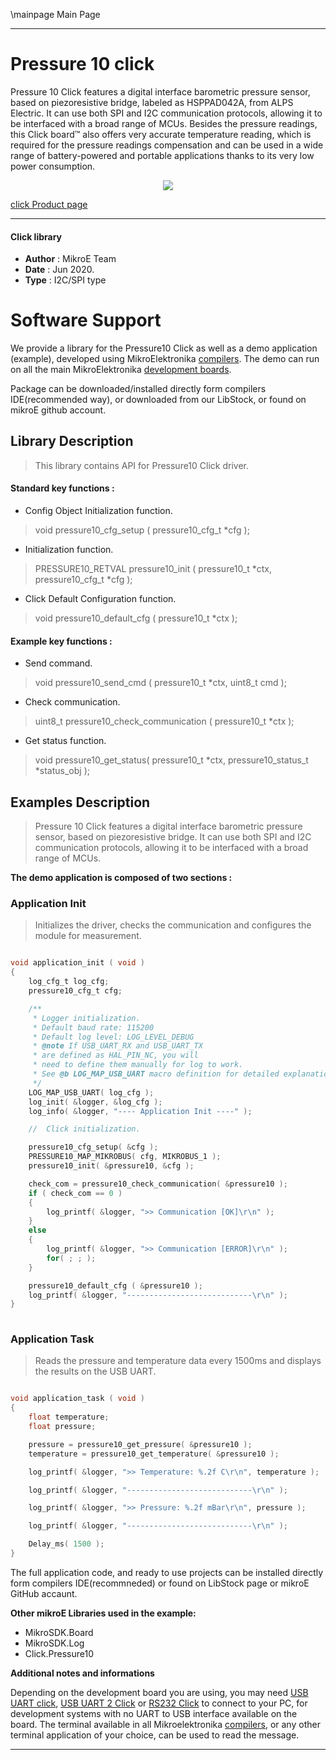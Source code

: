 \mainpage Main Page
 
---
# Pressure 10 click

Pressure 10 Click features a digital interface barometric pressure sensor, based on piezoresistive bridge, labeled as HSPPAD042A, from ALPS Electric. It can use both SPI and I2C communication protocols, allowing it to be interfaced with a broad range of MCUs. Besides the pressure readings, this Click board™ also offers very accurate temperature reading, which is required for the pressure readings compensation and can be used in a wide range of battery-powered and portable applications thanks to its very low power consumption. 

<p align="center">
  <img src="https://download.mikroe.com/images/click_for_ide/pressure10_click.png">
</p>

[click Product page](https://www.mikroe.com/pressure-10-click)

---


#### Click library 

- **Author**        : MikroE Team
- **Date**          : Jun 2020.
- **Type**          : I2C/SPI type


# Software Support

We provide a library for the Pressure10 Click 
as well as a demo application (example), developed using MikroElektronika 
[compilers](https://shop.mikroe.com/compilers). 
The demo can run on all the main MikroElektronika [development boards](https://shop.mikroe.com/development-boards).

Package can be downloaded/installed directly form compilers IDE(recommended way), or downloaded from our LibStock, or found on mikroE github account. 

## Library Description

> This library contains API for Pressure10 Click driver.

#### Standard key functions :

- Config Object Initialization function.
> void pressure10_cfg_setup ( pressure10_cfg_t *cfg ); 
 
- Initialization function.
> PRESSURE10_RETVAL pressure10_init ( pressure10_t *ctx, pressure10_cfg_t *cfg );

- Click Default Configuration function.
> void pressure10_default_cfg ( pressure10_t *ctx );


#### Example key functions :

- Send command.
> void pressure10_send_cmd ( pressure10_t *ctx, uint8_t cmd );
 
- Check communication.
> uint8_t pressure10_check_communication ( pressure10_t *ctx );

- Get status function.
> void pressure10_get_status( pressure10_t *ctx, pressure10_status_t *status_obj );

## Examples Description

> Pressure 10 Click features a digital interface barometric pressure sensor, based on 
> piezoresistive bridge. It can use both SPI and I2C communication protocols, allowing 
> it to be interfaced with a broad range of MCUs. 

**The demo application is composed of two sections :**

### Application Init 

> Initializes the driver, checks the communication and configures the module for measurement.

```c

void application_init ( void )
{
    log_cfg_t log_cfg;
    pressure10_cfg_t cfg;

    /** 
     * Logger initialization.
     * Default baud rate: 115200
     * Default log level: LOG_LEVEL_DEBUG
     * @note If USB_UART_RX and USB_UART_TX 
     * are defined as HAL_PIN_NC, you will 
     * need to define them manually for log to work. 
     * See @b LOG_MAP_USB_UART macro definition for detailed explanation.
     */
    LOG_MAP_USB_UART( log_cfg );
    log_init( &logger, &log_cfg );
    log_info( &logger, "---- Application Init ----" );

    //  Click initialization.

    pressure10_cfg_setup( &cfg );
    PRESSURE10_MAP_MIKROBUS( cfg, MIKROBUS_1 );
    pressure10_init( &pressure10, &cfg );

    check_com = pressure10_check_communication( &pressure10 );
    if ( check_com == 0 )
    {
        log_printf( &logger, ">> Communication [OK]\r\n" );
    }
    else
    {
        log_printf( &logger, ">> Communication [ERROR]\r\n" );
        for( ; ; );
    }

    pressure10_default_cfg ( &pressure10 );
    log_printf( &logger, "----------------------------\r\n" );
}
  
```

### Application Task

> Reads the pressure and temperature data every 1500ms and displays the results on the USB UART.

```c

void application_task ( void )
{
    float temperature;
    float pressure;

    pressure = pressure10_get_pressure( &pressure10 );
    temperature = pressure10_get_temperature( &pressure10 );

    log_printf( &logger, ">> Temperature: %.2f C\r\n", temperature );

    log_printf( &logger, "----------------------------\r\n" );

    log_printf( &logger, ">> Pressure: %.2f mBar\r\n", pressure );

    log_printf( &logger, "----------------------------\r\n" );

    Delay_ms( 1500 );
}  

```

The full application code, and ready to use projects can be  installed directly form compilers IDE(recommneded) or found on LibStock page or mikroE GitHub accaunt.

**Other mikroE Libraries used in the example:** 

- MikroSDK.Board
- MikroSDK.Log
- Click.Pressure10

**Additional notes and informations**

Depending on the development board you are using, you may need 
[USB UART click](https://shop.mikroe.com/usb-uart-click), 
[USB UART 2 Click](https://shop.mikroe.com/usb-uart-2-click) or 
[RS232 Click](https://shop.mikroe.com/rs232-click) to connect to your PC, for 
development systems with no UART to USB interface available on the board. The 
terminal available in all Mikroelektronika 
[compilers](https://shop.mikroe.com/compilers), or any other terminal application 
of your choice, can be used to read the message.



---
